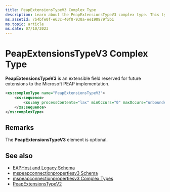 ```yaml
---
title: PeapExtensionsTypeV3 Complex Type
description: Learn about the PeapExtensionsTypeV3 complex type. This type enables future enhancements to the schema.
ms.assetid: 7b4bfe0f-e63c-40f0-930a-ee190879f5b1
ms.topic: article
ms.date: 07/10/2023
---
```


# PeapExtensionsTypeV3 Complex Type

**PeapExtensionsTypeV3** is an extensible field reserved for future extensions to the Microsoft PEAP implementation.

```XML
<xs:complexType name="PeapExtensionsTypeV3">
    <xs:sequence>
        <xs:any processContents="lax" minOccurs="0" maxOccurs="unbounded" namespace="##other"/>
    </xs:sequence>
</xs:complexType>
```

## Remarks

The **PeapExtensionsTypeV3** element is optional.

## See also

- [EAPHost and Legacy Schema](eaphost-schemas.md)
- [mspeapconnectionpropertiesv3 Schema](mspeapconnectionpropertiesv3schema-schema.md)
- [mspeapconnectionpropertiesv3 Complex Types](mspeapconnectionpropertiesv3schema-complex-types.md)
- [PeapExtensionsTypeV2](mspeapconnectionpropertiesv2-peapextensionstypev2-complextype.md)
